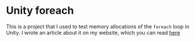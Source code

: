 # Unity foreach

This is a project that I used to test memory allocations of the `foreach` loop in Unity. I wrote an article about it on my website, which you can read [here](https://pikhota.com/unity-foreach)
